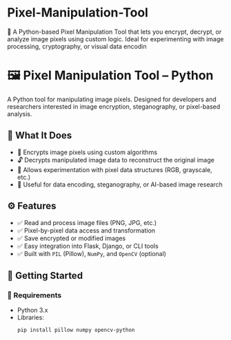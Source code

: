 # Pixel-Manipulation-Tool
🎨 A Python-based Pixel Manipulation Tool that lets you encrypt, decrypt, or analyze image pixels using custom logic. Ideal for experimenting with image processing, cryptography, or visual data encodin
# 🖼️ Pixel Manipulation Tool – Python

A Python tool for manipulating image pixels. Designed for developers and researchers interested in image encryption, steganography, or pixel-based analysis.

## 🎯 What It Does

- 🔐 Encrypts image pixels using custom algorithms
- 🔓 Decrypts manipulated image data to reconstruct the original image
- 🧠 Allows experimentation with pixel data structures (RGB, grayscale, etc.)
- 🧪 Useful for data encoding, steganography, or AI-based image research

## ⚙️ Features

- ✅ Read and process image files (PNG, JPG, etc.)
- ✅ Pixel-by-pixel data access and transformation
- ✅ Save encrypted or modified images
- ✅ Easy integration into Flask, Django, or CLI tools
- ✅ Built with `PIL` (Pillow), `NumPy`, and `OpenCV` (optional)

## 🚀 Getting Started

### 🔧 Requirements

- Python 3.x
- Libraries:
  ```bash
  pip install pillow numpy opencv-python
